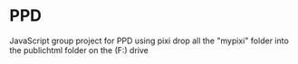 # PPD
JavaScript group project for PPD using pixi
drop all the "mypixi" folder into the publichtml folder on the (F:) drive
